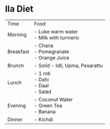 # Ila Diet

  

|     |     |
| --- | --- |
| Time | Food |
| Morning | - Luke warm water<br>- Milk with turmeric |
| Breakfast | - Chana<br>- Pomegranate<br>- Orange Juice |
| Brunch | - Solid - Idli, Upma, Pesarattu |
| Lunch | - 1 roti<br>- Dahi<br>- Daal<br>- Salad |
| Evening | - Coconut Water<br>- Green Tea<br>- Banana |
| Dinner | - Kichdi |